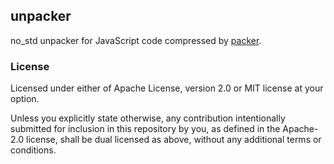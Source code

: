 ## unpacker
no_std unpacker for JavaScript code compressed by [packer](http://dean.edwards.name/packer/).

### License
Licensed under either of Apache License, version 2.0 or MIT license at your option.

Unless you explicitly state otherwise, any contribution intentionally submitted for inclusion in this repository by you, as defined in the Apache-2.0 license, shall be dual licensed as above, without any additional terms or conditions.
